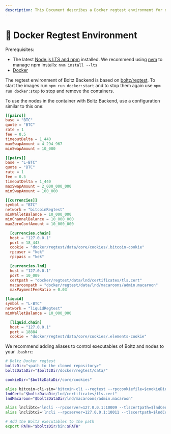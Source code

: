 ```yaml
---
description: This Document describes a Docker regtest environment for development purposes.
---
```


# 🐳 Docker Regtest Environment

Prerequisites:

* The latest [Node.js LTS and npm](https://docs.npmjs.com/downloading-and-installing-node-js-and-npm) installed. We recommend using [nvm](https://github.com/nvm-sh/nvm#install--update-script) to manage npm installs: `nvm install --lts`
* [Docker](https://docs.docker.com/engine/install/)

The regtest environment of Boltz Backend is based on [boltz/regtest](https://hub.docker.com/r/boltz/regtest). To start the images run `npm run docker:start` and to stop them again use `npm run docker:stop` to stop and remove the containers.

To use the nodes in the container with Boltz Backend, use a configuration similar to this one:

```toml
[[pairs]]
base = "BTC"
quote = "BTC"
rate = 1
fee = 0.5
timeoutDelta = 1_440
maxSwapAmount = 4_294_967
minSwapAmount = 10_000

[[pairs]]
base = "L-BTC"
quote = "BTC"
rate = 1
fee = 0.5
timeoutDelta = 1_440
maxSwapAmount = 2_000_000_000
minSwapAmount = 100_000

[[currencies]]
symbol = "BTC"
network = "bitcoinRegtest"
minWalletBalance = 10_000_000
minChannelBalance = 10_000_000
maxZeroConfAmount = 10_000_000

  [currencies.chain]
  host = "127.0.0.1"
  port = 18_443
  cookie = "docker/regtest/data/core/cookies/.bitcoin-cookie"
  rpcuser = "kek"
  rpcpass = "kek"

  [currencies.lnd]
  host = "127.0.0.1"
  port = 10_009
  certpath = "docker/regtest/data/lnd/certificates/tls.cert"
  macaroonpath = "docker/regtest/data/lnd/macaroons/admin.macaroon"
  maxPaymentFeeRatio = 0.03

[liquid]
symbol = "L-BTC"
network = "liquidRegtest"
minWalletBalance = 10_000_000

  [liquid.chain]
  host = "127.0.0.1"
  port = 18884
  cookie = "docker/regtest/data/core/cookies/.elements-cookie"
```

We recommend adding aliases to control executables of Boltz and nodes to your `.bashrc`:

```bash
# Boltz Docker regtest
boltzDir="<path to the cloned repository>"
boltzDataDir="$boltzDir/docker/regtest/data/"

cookieDir="$boltzDataDir/core/cookies"

alias bitcoin-cli-sim='bitcoin-cli --regtest --rpccookiefile=$cookieDir/.bitcoin-cookie'
lndCert="$boltzDataDir/lnd/certificates/tls.cert"
lndMacaroon="$boltzDataDir/lnd/macaroons/admin.macaroon"

alias lnclibtc='lncli --rpcserver=127.0.0.1:10009 --tlscertpath=$lndCert --macaroonpath=$lndMacaroon'
alias lnclibtc2='lncli --rpcserver=127.0.0.1:10011 --tlscertpath=$lndCert --macaroonpath=$lndMacaroon'

# Add the Boltz executables to the path
export PATH="$boltzDir/bin:$PATH"
```
